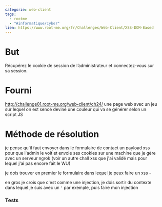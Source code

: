 ```yaml
---
categorie: web-client
tags:
  - rootme
  - "#informatique/cyber"
lien: https://www.root-me.org/fr/Challenges/Web-Client/XSS-DOM-Based
---
```

# But

Récupérez le cookie de session de l’administrateur et connectez-vous sur sa session.

# Fourni

http://challenge01.root-me.org/web-client/ch24/
une page web avec un jeu sur lequel on est sencé deviné une couleur qui va se générer selon un script JS

# Méthode de résolution

je pense qu'il faut envoyer dans le formulaire de contact un payload xss pour que l'admin le voit et envoie ses cookies sur une machine que je gère avec un serveur ngrok (voir un autre chall xss que j'ai validé mais pour lequel j'ai pas encore fait le WU)


je dois trouver en premier le formulaire dans lequel je peux faire un xss -

en gros je crois que c'est comme une injection, je dois sortir du contexte dans lequel je suis avec un `'` par exemple, puis faire mon injection


### Tests


















